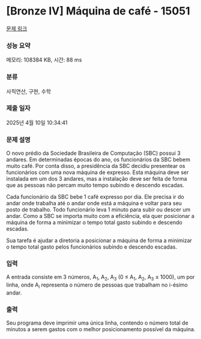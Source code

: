 # [Bronze IV] Máquina de café - 15051 

[문제 링크](https://www.acmicpc.net/problem/15051) 

### 성능 요약

메모리: 108384 KB, 시간: 88 ms

### 분류

사칙연산, 구현, 수학

### 제출 일자

2025년 4월 10일 10:34:41

### 문제 설명

<p>O novo prédio da Sociedade Brasileira de Computação (SBC) possui 3 andares. Em determinadas épocas do ano, os funcionários da SBC bebem muito café. Por conta disso, a presidência da SBC decidiu presentear os funcionários com uma nova máquina de expresso. Esta máquina deve ser instalada em um dos 3 andares, mas a instalação deve ser feita de forma que as pessoas não percam muito tempo subindo e descendo escadas.</p>

<p>Cada funcionário da SBC bebe 1 café expresso por dia. Ele precisa ir do andar onde trabalha até o andar onde está a máquina e voltar para seu posto de trabalho. Todo funcionário leva 1 minuto para subir ou descer um andar. Como a SBC se importa muito com a eficiência, ela quer posicionar a máquina de forma a minimizar o tempo total gasto subindo e descendo escadas.</p>

<p>Sua tarefa é ajudar a diretoria a posicionar a máquina de forma a minimizar o tempo total gasto pelos funcionários subindo e descendo escadas.</p>

### 입력 

 <p>A entrada consiste em 3 números, A<sub>1</sub>, A<sub>2</sub>, A<sub>3</sub> (0 ≤ A<sub>1</sub>, A<sub>2</sub>, A<sub>3</sub> ≤ 1000), um por linha, onde A<sub>i</sub> representa o número de pessoas que trabalham no i-ésimo andar.</p>

### 출력 

 <p>Seu programa deve imprimir uma única linha, contendo o número total de minutos a serem gastos com o melhor posicionamento possível da máquina.</p>


